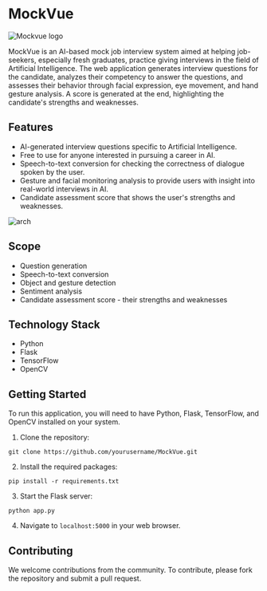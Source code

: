 # MockVue

![Mockvue logo](https://github.com/MuhammadMillwala/MockVue-Mock-Job-Interview-System/assets/106543900/4e89325e-a94a-499c-b6b1-085a4d2a12a8)

MockVue is an AI-based mock job interview system aimed at helping job-seekers, especially fresh graduates, practice giving interviews in the field of Artificial Intelligence. The web application generates interview questions for the candidate, analyzes their competency to answer the questions, and assesses their behavior through facial expression, eye movement, and hand gesture analysis. A score is generated at the end, highlighting the candidate's strengths and weaknesses.

## Features

- AI-generated interview questions specific to Artificial Intelligence.
- Free to use for anyone interested in pursuing a career in AI.
- Speech-to-text conversion for checking the correctness of dialogue spoken by the user.
- Gesture and facial monitoring analysis to provide users with insight into real-world interviews in AI.
- Candidate assessment score that shows the user's strengths and weaknesses.

![arch](https://github.com/MuhammadMillwala/MockVue-Mock-Job-Interview-System/assets/106543900/9f358a73-c8d2-452e-8205-c057a3ea124f)


## Scope

- Question generation
- Speech-to-text conversion
- Object and gesture detection
- Sentiment analysis
- Candidate assessment score - their strengths and weaknesses

## Technology Stack

- Python
- Flask
- TensorFlow
- OpenCV

## Getting Started

To run this application, you will need to have Python, Flask, TensorFlow, and OpenCV installed on your system.

1. Clone the repository:

```
git clone https://github.com/yourusername/MockVue.git
```

2. Install the required packages:

```
pip install -r requirements.txt
```

3. Start the Flask server:

```
python app.py
```

4. Navigate to `localhost:5000` in your web browser.

## Contributing

We welcome contributions from the community. To contribute, please fork the repository and submit a pull request.
